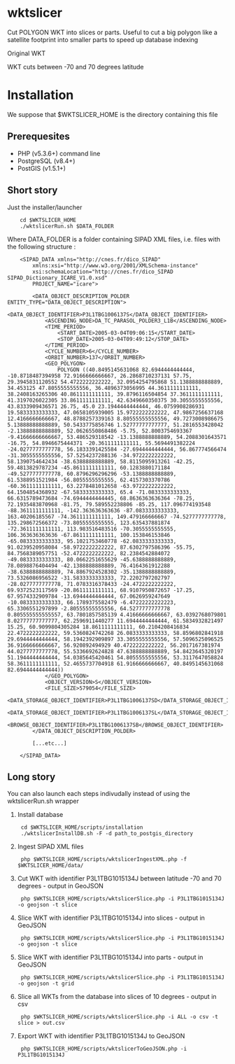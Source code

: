 wktslicer
=========

Cut POLYGON WKT into slices or parts. Useful to cut a big polygon like a satellite footprint into smaller parts to speed up database indexing

Original WKT 


WKT cuts between -70 and 70 degrees latitude

Installation
============

We suppose that $WKTSLICER_HOME is the directory containing this file

Prerequesites
-------------

* PHP (v5.3.6+) command line
* PostgreSQL (v8.4+)
* PostGIS (v1.5.1+)

Short story
-----------

Just the installer/launcher

		cd $WKTSLICER_HOME
		./wktslicerRun.sh $DATA_FOLDER

Where DATA_FOLDER is a folder containing SIPAD XML files, i.e. files with the following structure : 


		<SIPAD_DATA xmlns="http://cnes.fr/dico_SIPAD"
			xmlns:xsi="http://www.w3.org/2001/XMLSchema-instance"
			xsi:schemaLocation="http://cnes.fr/dico_SIPAD SIPAD_Dictionary_ICARE_V1.0.xsd"
			PROJECT_NAME="icare">

			<DATA_OBJECT_DESCRIPTION_POLDER ENTITY_TYPE="DATA_OBJECT_DESCRIPTION">
				<DATA_OBJECT_IDENTIFIER>P3L1TBG1006137S</DATA_OBJECT_IDENTIFIER>
				<ASCENDING_NODE>DA_TC_PARASOL_POLDER3_L1B</ASCENDING_NODE>
				<TIME_PERIOD>
					<START_DATE>2005-03-04T09:06:15</START_DATE>
					<STOP_DATE>2005-03-04T09:49:12</STOP_DATE>
				</TIME_PERIOD>
				<CYCLE_NUMBER>6</CYCLE_NUMBER>
				<ORBIT_NUMBER>137</ORBIT_NUMBER>
				<GEO_POLYGON>
					POLYGON ((40.8495145631068 82.6944444444444, -10.8718487394958 72.9166666666667, 26.2868710237131 57.75, 29.3945831120552 54.4722222222222, 32.0954254795868 51.1388888888889, 34.453125 47.8055555555556, 36.4896373056995 44.3611111111111, 38.2408163265306 40.8611111111111, 39.8796116504854 37.3611111111111, 41.3197026022305 33.8611111111111, 42.6349660350375 30.3055555555556, 43.8333909436571 26.75, 45.0 23.1944444444444, 46.0759908286931 19.5833333333333, 47.0658105939005 15.9722222222222, 47.9867256637168 12.4166666666667, 48.8788257339163 8.80555555555556, 49.7273008986675 5.13888888888889, 50.5433775856746 1.52777777777777, 51.2816553428042 -2.13888888888889, 52.0626550868486 -5.75, 52.8003754693367 -9.41666666666667, 53.486529318542 -13.1388888888889, 54.2088301643571 -16.75, 54.8946675444371 -20.3611111111111, 55.5694491382224 -24.0277777777778, 56.1833391425584 -27.6944444444444, 56.867774566474 -31.3055555555556, 57.5254237288136 -34.9722222222222, 58.1390754642434 -38.6388888888889, 58.8115095913261 -42.25, 59.4813829787234 -45.8611111111111, 60.1283880171184 -49.5277777777778, 60.8796296296296 -53.1388888888889, 61.5388951521984 -56.8055555555555, 62.4157303370786 -60.3611111111111, 63.2278481012658 -63.9722222222222, 64.1504854368932 -67.5833333333333, 65.4 -71.0833333333333, 66.6315789473684 -74.6944444444445, 68.8636363636364 -78.25, 72.1935483870968 -81.75, 79.589552238806 -85.25, 117.096774193548 -88.3611111111111, -142.363636363636 -87.0833333333333, 163.40206185567 -74.3611111111111, 149.479166666667 -74.5277777777778, 135.298672566372 -73.8055555555555, 123.635437881874 -72.3611111111111, 113.983516483516 -70.3055555555555, 106.363636363636 -67.8611111111111, 100.153846153846 -65.0833333333333, 95.1021753460778 -62.0833333333333, 91.0239520958084 -58.9722222222222, 87.6302797586396 -55.75, 84.7568389057751 -52.4722222222222, 82.2384542884072 -49.0833333333333, 80.0662251655629 -45.6388888888889, 78.0898876404494 -42.1388888888889, 76.4164361912288 -38.6388888888889, 74.8867924528302 -35.1388888888889, 73.5326086956522 -31.5833333333333, 72.2202797202797 -28.0277777777778, 71.0783316378433 -24.4722222222222, 69.9372523117569 -20.8611111111111, 68.9107950872657 -17.25, 67.9574332909784 -13.6944444444444, 67.0626959247649 -10.0833333333333, 66.1789375582479 -6.47222222222223, 65.3306551297899 -2.80555555555556, 64.5277777777778 0.805555555555557, 63.7801857585139 4.41666666666667, 63.0392768079801 8.02777777777777, 62.2596911440277 11.6944444444444, 61.5834932821497 15.25, 60.9099804305284 18.8611111111111, 60.2104208416834 22.4722222222222, 59.5360824742268 26.0833333333333, 58.8596802841918 29.6944444444444, 58.1942392909897 33.3055555555556, 57.5096525096525 36.9166666666667, 56.920892494929 40.4722222222222, 56.2017167381974 44.0277777777778, 55.5336692624828 47.6388888888889, 54.8423645320197 51.1944444444444, 54.0385645420461 54.8055555555556, 53.3117647058824 58.3611111111111, 52.4655737704918 61.9166666666667, 40.8495145631068 82.6944444444444))
				</GEO_POLYGON>
				<OBJECT_VERSION>S</OBJECT_VERSION>
				<FILE_SIZE>579054</FILE_SIZE>
				<DATA_STORAGE_OBJECT_IDENTIFIER>P3L1TBG1006137SD</DATA_STORAGE_OBJECT_IDENTIFIER>
				<DATA_STORAGE_OBJECT_IDENTIFIER>P3L1TBG1006137SL</DATA_STORAGE_OBJECT_IDENTIFIER>
				<BROWSE_OBJECT_IDENTIFIER>P3L1TBG1006137SB</BROWSE_OBJECT_IDENTIFIER>
			</DATA_OBJECT_DESCRIPTION_POLDER>

			[...etc...]

		</SIPAD_DATA>

Long story
----------

You can also launch each steps indivudally instead of using the wktslicerRun.sh wrapper

1. Install database

        cd $WKTSLICER_HOME/scripts/installation
        ./wktslicerInstallDB.sh -F -d path_to_postgis_directory

2. Ingest SIPAD XML files

        php $WKTSLICER_HOME/scripts/wktslicerIngestXML.php -f $WKTSLICER_HOME/data/

3. Cut WKT with identifier P3L1TBG1015134J between latitude -70 and 70 degrees - output in GeoJSON

		php $WKTSLICER_HOME/scripts/wktslicerSlice.php -i P3L1TBG1015134J -o geojson -t slice

4. Slice WKT with identifier P3L1TBG1015134J into slices - output in GeoJSON

		php $WKTSLICER_HOME/scripts/wktslicerSlice.php -i P3L1TBG1015134J -o geojson -t slice

5. Slice WKT with identifier P3L1TBG1015134J into parts - output in GeoJSON

		php $WKTSLICER_HOME/scripts/wktslicerSlice.php -i P3L1TBG1015134J -o geojson -t grid

6. Slice all WKTs from the database into slices of 10 degrees - output in csv

		php $WKTSLICER_HOME/scripts/wktslicerSlice.php -i ALL -o csv -t slice > out.csv

7. Export WKT with identifier P3L1TBG1015134J to GeoJSON

		php $WKTSLICER_HOME/scripts/wktslicerToGeoJSON.php -i P3L1TBG1015134J









